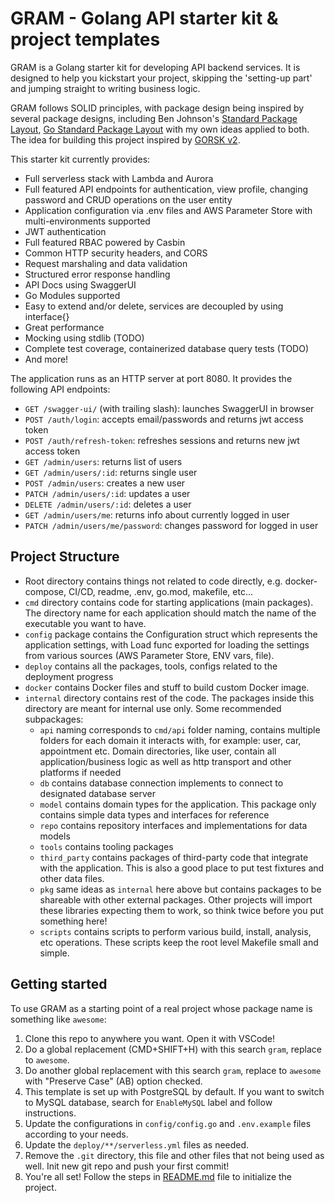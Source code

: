 # GRAM - Golang API starter kit & project templates

GRAM is a Golang starter kit for developing API backend services. It is designed to help you kickstart your project, skipping the 'setting-up part' and jumping straight to writing business logic.

GRAM follows SOLID principles, with package design being inspired by several package designs, including Ben Johnson's [Standard Package Layout](https://medium.com/@benbjohnson/standard-package-layout-7cdbc8391fc1), [Go Standard Package Layout](https://github.com/golang-standards/project-layout) with my own ideas applied to both. The idea for building this project inspired by [GORSK v2](https://github.com/ribice/gorsk).

This starter kit currently provides:

- Full serverless stack with Lambda and Aurora
- Full featured API endpoints for authentication, view profile, changing password and CRUD operations on the user entity
- Application configuration via .env files and AWS Parameter Store with multi-environments supported
- JWT authentication
- Full featured RBAC powered by Casbin
- Common HTTP security headers, and CORS
- Request marshaling and data validation
- Structured error response handling
- API Docs using SwaggerUI
- Go Modules supported
- Easy to extend and/or delete, services are decoupled by using interface{}
- Great performance
- Mocking using stdlib (TODO)
- Complete test coverage, containerized database query tests (TODO)
- And more!

The application runs as an HTTP server at port 8080. It provides the following API endpoints:

- `GET /swagger-ui/` (with trailing slash): launches SwaggerUI in browser
- `POST /auth/login`: accepts email/passwords and returns jwt access token
- `POST /auth/refresh-token`: refreshes sessions and returns new jwt access token
- `GET /admin/users`: returns list of users
- `GET /admin/users/:id`: returns single user
- `POST /admin/users`: creates a new user
- `PATCH /admin/users/:id`: updates a user
- `DELETE /admin/users/:id`: deletes a user
- `GET /admin/users/me`: returns info about currently logged in user
- `PATCH /admin/users/me/password`: changes password for logged in user

## Project Structure

- Root directory contains things not related to code directly, e.g. docker-compose, CI/CD, readme, .env, go.mod, makefile, etc...
- `cmd` directory contains code for starting applications (main packages). The directory name for each application should match the name of the executable you want to have.
- `config` package contains the Configuration struct which represents the application settings, with Load func exported for loading the settings from various sources (AWS Parameter Store, ENV vars, file).
- `deploy` contains all the packages, tools, configs related to the deployment progress
- `docker` contains Docker files and stuff to build custom Docker image.
- `internal` directory contains rest of the code. The packages inside this directory are meant for internal use only. Some recommended subpackages:
  - `api` naming corresponds to `cmd/api` folder naming, contains multiple folders for each domain it interacts with, for example: user, car, appointment etc. Domain directories, like user, contain all application/business logic as well as http transport and other platforms if needed
  - `db` contains database connection implements to connect to designated database server
  - `model` contains domain types for the application. This package only contains simple data types and interfaces for reference
  - `repo` contains repository interfaces and implementations for data models
  - `tools` contains tooling packages
  - `third_party` contains packages of third-party code that integrate with the application. This is also a good place to put test fixtures and other data files.
  - `pkg` same ideas as `internal` here above but contains packages to be shareable with other external packages. Other projects will import these libraries expecting them to work, so think twice before you put something here!
  - `scripts` contains scripts to perform various build, install, analysis, etc operations. These scripts keep the root level Makefile small and simple.

## Getting started

To use GRAM as a starting point of a real project whose package name is something like `awesome`:

1. Clone this repo to anywhere you want. Open it with VSCode!
2. Do a global replacement (CMD+SHIFT+H) with this search `gram`, replace to `awesome`.
3. Do another global replacement with this search `gram`, replace to `awesome` with "Preserve Case" (AB) option checked.
4. This template is set up with PostgreSQL by default. If you want to switch to MySQL database, search for `EnableMySQL` label and follow instructions.
5. Update the configurations in `config/config.go` and `.env.example` files according to your needs.
6. Update the `deploy/**/serverless.yml` files as needed.
7. Remove the `.git` directory, this file and other files that not being used as well. Init new git repo and push your first commit!
8. You're all set! Follow the steps in [README.md](README.md) file to initialize the project.
